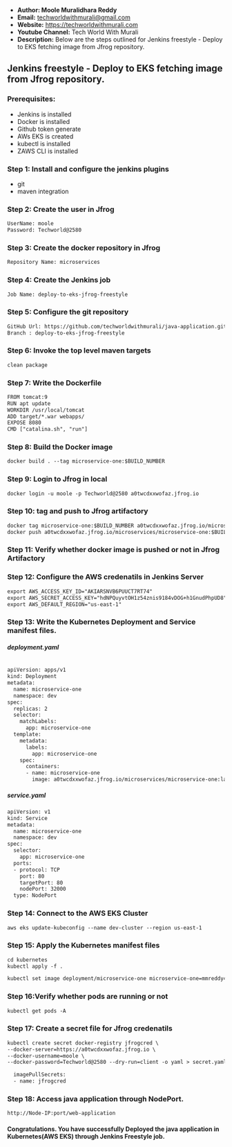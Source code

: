 + <b>Author: Moole Muralidhara Reddy</b></br>
+ <b>Email:</b> techworldwithmurali@gmail.com</br>
+ <b>Website:</b> https://techworldwithmurali.com </br>
+ <b>Youtube Channel:</b> Tech World With Murali</br>
+ <b>Description:</b> Below are the steps outlined for Jenkins freestyle - Deploy to EKS fetching image from Jfrog repository.</br>

## Jenkins freestyle - Deploy to EKS fetching image from Jfrog repository.

### Prerequisites:
  + Jenkins is installed
  + Docker is installed
  + Github token generate
  + AWs EKS is created
  + kubectl is installed
  + ZAWS CLI is installed

### Step 1: Install and configure the jenkins plugins
  + git
  + maven integration
  
### Step 2: Create the user in Jfrog
```xml
UserName: moole
Password: Techworld@2580
```
### Step 3: Create the docker repository in Jfrog
```xml
Repository Name: microservices
```
### Step 4: Create the Jenkins job
```xml
Job Name: deploy-to-eks-jfrog-freestyle
```

### Step 5: Configure the git repository
```xml
GitHub Url: https://github.com/techworldwithmurali/java-application.git
Branch : deploy-to-eks-jfrog-freestyle
```

### Step 6: Invoke the top level maven targets
```xml
clean package
```
### Step 7: Write the Dockerfile
```xml
FROM tomcat:9
RUN apt update
WORKDIR /usr/local/tomcat
ADD target/*.war webapps/
EXPOSE 8080
CMD ["catalina.sh", "run"]
```
### Step 8: Build the Docker image
```xml
docker build . --tag microservice-one:$BUILD_NUMBER
```
### Step 9: Login to Jfrog in local
```xml
docker login -u moole -p Techworld@2580 a0twcdxxwofaz.jfrog.io
```
### Step 10: tag and push to Jfrog artifactory
```xml
docker tag microservice-one:$BUILD_NUMBER a0twcdxxwofaz.jfrog.io/microservices/microservice-one:$BUILD_NUMBER
docker push a0twcdxxwofaz.jfrog.io/microservices/microservice-one:$BUILD_NUMBER
```
### Step 11: Verify whether docker image is pushed or not in Jfrog Artifactory
### Step 12: Configure the AWS credenatils in Jenkins Server
```xml
export AWS_ACCESS_KEY_ID="AKIARSNVB6PUUCT7RT74"
export AWS_SECRET_ACCESS_KEY="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"
export AWS_DEFAULT_REGION="us-east-1"
```
### Step 13: Write the Kubernetes Deployment and Service manifest files.
##### deployment.yaml
```xml

apiVersion: apps/v1
kind: Deployment
metadata:
  name: microservice-one
  namespace: dev
spec:
  replicas: 2
  selector:
    matchLabels:
      app: microservice-one
  template:
    metadata:
      labels:
        app: microservice-one
    spec:
      containers:
      - name: microservice-one
        image: a0twcdxxwofaz.jfrog.io/microservices/microservice-one:latest
```
##### service.yaml
```xml
apiVersion: v1
kind: Service
metadata:
  name: microservice-one
  namespace: dev
spec:
  selector:
    app: microservice-one
  ports:
  - protocol: TCP
    port: 80
    targetPort: 80
    nodePort: 32000
  type: NodePort

```
### Step 14: Connect to the AWS EKS Cluster
```xml
aws eks update-kubeconfig --name dev-cluster --region us-east-1
```
### Step 15: Apply the Kubernetes manifest files
```xml
cd kubernetes
kubectl apply -f .

kubectl set image deployment/microservice-one microservice-one=mmreddy424/microservice-one:latest
```
### Step 16:Verify whether pods are running or not
```xml
kubectl get pods -A
```
### Step 17: Create a secret file for Jfrog credenatils
```xml
kubectl create secret docker-registry jfrogcred \
--docker-server=https://a0twcdxxwofaz.jfrog.io \
--docker-username=moole \
--docker-password=Techworld@2580 --dry-run=client -o yaml > secret.yaml
```
```xml
  imagePullSecrets:
  - name: jfrogcred
```
### Step 18: Access java application through NodePort.
```xml
http://Node-IP:port/web-application
```
#### Congratulations. You have successfully Deployed the java application in Kubernetes(AWS EKS) through Jenkins Freestyle job.

